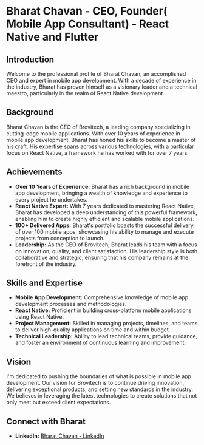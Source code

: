# Bharat Chavan - CEO, Founder( Mobile App Consultant) - React Native and Flutter 

## Introduction
Welcome to the professional profile of Bharat Chavan, an accomplished CEO and expert in mobile app development. With a decade of experience in the industry, Bharat has proven himself as a visionary leader and a technical maestro, particularly in the realm of React Native development.

## Background
Bharat Chavan is the CEO of Brovitech, a leading company specializing in cutting-edge mobile applications. With over 10 years of experience in mobile app development, Bharat has honed his skills to become a master of his craft. His expertise spans across various technologies, with a particular focus on React Native, a framework he has worked with for over 7 years.

## Achievements
- **Over 10 Years of Experience:** Bharat has a rich background in mobile app development, bringing a wealth of knowledge and experience to every project he undertakes.
- **React Native Expert:** With 7 years dedicated to mastering React Native, Bharat has developed a deep understanding of this powerful framework, enabling him to create highly efficient and scalable mobile applications.
- **100+ Delivered Apps:** Bharat's portfolio boasts the successful delivery of over 100 mobile apps, showcasing his ability to manage and execute projects from conception to launch.
- **Leadership:** As the CEO of Brovitech, Bharat leads his team with a focus on innovation, quality, and client satisfaction. His leadership style is both collaborative and strategic, ensuring that his company remains at the forefront of the industry.

## Skills and Expertise
- **Mobile App Development:** Comprehensive knowledge of mobile app development processes and methodologies.
- **React Native:** Proficient in building cross-platform mobile applications using React Native.
- **Project Management:** Skilled in managing projects, timelines, and teams to deliver high-quality applications on time and within budget.
- **Technical Leadership:** Ability to lead technical teams, provide guidance, and foster an environment of continuous learning and improvement.

## Vision
I'm dedicated to pushing the boundaries of what is possible in mobile app development. Our vision for Brovitech is to continue driving innovation, delivering exceptional products, and setting new standards in the industry. We believes in leveraging the latest technologies to create solutions that not only meet but exceed client expectations.

## Connect with Bharat
- **LinkedIn:** [Bharat Chavan - LinkedIn](https://www.linkedin.com/in/bharat-chavan-brovitech/)
